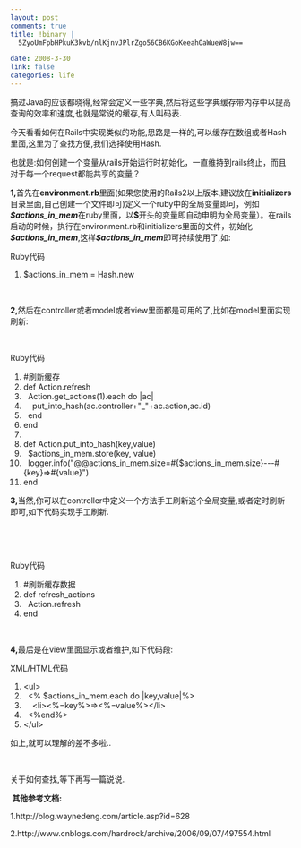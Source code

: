 ```yaml
--- 
layout: post
comments: true
title: !binary |
  5ZyoUmFpbHPkuK3kvb/nlKjnvJPlrZgo56CB6KGoKeeahOaWueW8jw==

date: 2008-3-30
link: false
categories: life
---
```

<p>搞过Java的应该都晓得,经常会定义一些字典,然后将这些字典缓存带内存中以提高查询的效率和速度,也就是常说的缓存,有人叫码表.</p>
<p>今天看看如何在Rails中实现类似的功能,思路是一样的,可以缓存在数组或者Hash里面,这里为了查找方便,我们选择使用Hash.</p>
<p>也就是:如何创建一个变量从rails开始运行时初始化，一直维持到rails终止，而且对于每一个request都能共享的变量？</p>
<p><strong>1,</strong>首先在<strong>environment.rb</strong>里面(如果您使用的Rails2以上版本,建议放在<strong>initializers</strong>目录里面,自己创建一个文件即可)定义一个ruby中的全局变量即可，例如<em><strong>$actions_in_mem</strong></em>在ruby里面，以<strong>$</strong>开头的变量即自动申明为全局变量）。在rails启动的时候，执行在environment.rb和initializers里面的文件，初始化<em><strong>$actions_in_mem</strong></em>,这样<em><strong>$actions_in_mem</strong></em>即可持续使用了,如:</p>
<div class="codeText">
<div class="codeHead">Ruby代码</div>
<ol class="dp-rb" start="1">
    <li class="alt"><span><span class="variable">$actions_in_mem</span><span>&nbsp;=&nbsp;</span><span class="builtin">Hash</span><span>.</span><span class="keyword">new</span><span>&nbsp; <br />
    </span></span></li>
</ol>
</div>
<p>&nbsp;</p>
<p><strong>2,</strong>然后在controller或者model或者view里面都是可用的了,比如在model里面实现刷新:</p>
<p>&nbsp;</p>
<div class="codeText">
<div class="codeHead">Ruby代码</div>
<ol class="dp-rb" start="1">
    <li class="alt"><span><span class="comment">#刷新缓存</span><span>&nbsp;&nbsp;</span></span></li>
    <li class=""><span><span class="keyword">def</span><span>&nbsp;Action.refresh&nbsp;&nbsp;</span></span></li>
    <li class="alt"><span>&nbsp;&nbsp;Action.get_actions(1).<span class="keyword">each</span><span>&nbsp;</span><span class="keyword">do</span><span>&nbsp;|ac|&nbsp;&nbsp;</span></span></li>
    <li class=""><span>&nbsp;&nbsp;&nbsp;&nbsp;put_into_hash(ac.controller+<span class="string">&quot;_&quot;</span><span>+ac.action,ac.id)&nbsp;&nbsp;</span></span></li>
    <li class="alt"><span>&nbsp;&nbsp;<span class="keyword">end</span><span>&nbsp;&nbsp;</span></span></li>
    <li class=""><span><span class="keyword">end</span><span>&nbsp;&nbsp;</span></span></li>
    <li class="alt"><span>&nbsp;&nbsp;</span></li>
    <li class=""><span><span class="keyword">def</span><span>&nbsp;Action.put_into_hash(key,value)&nbsp;&nbsp;</span></span></li>
    <li class="alt"><span>&nbsp;&nbsp;<span class="variable">$actions_in_mem</span><span>.store(key,&nbsp;value)&nbsp;&nbsp;</span></span></li>
    <li class=""><span>&nbsp;&nbsp;logger.info(<span class="string">&quot;@@actions_in_mem.size=#{$actions_in_mem.size}---#{key}=&gt;#{value}&quot;</span><span>)&nbsp;&nbsp;</span></span></li>
    <li class="alt"><span><span class="keyword">end</span><span>&nbsp; <br />
    </span></span></li>
</ol>
</div>
<p><strong>3,</strong>当然,你可以在controller中定义一个方法手工刷新这个全局变量,或者定时刷新即可,如下代码实现手工刷新.</p>
<p>&nbsp;</p>
<p>&nbsp;</p>
<div class="codeText">
<div class="codeHead">Ruby代码</div>
<ol class="dp-rb" start="1">
    <li class="alt"><span><span class="comment">#刷新缓存数据</span><span>&nbsp;&nbsp;</span></span></li>
    <li class=""><span><span class="keyword">def</span><span>&nbsp;refresh_actions&nbsp;&nbsp;</span></span></li>
    <li class="alt"><span>&nbsp;&nbsp;Action.refresh&nbsp;&nbsp;</span></li>
    <li class=""><span><span class="keyword">end</span><span>&nbsp; <br />
    </span></span></li>
</ol>
</div>
<p>&nbsp;</p>
<p><strong>4,</strong>最后是在view里面显示或者维护,如下代码段:</p>
<div class="codeText">
<div class="codeHead">XML/HTML代码</div>
<ol class="dp-xml" start="1">
    <li class="alt"><span><span class="tag">&lt;</span><span class="tag-name">ul</span><span class="tag">&gt;</span><span>&nbsp;&nbsp;</span></span></li>
    <li class=""><span>&nbsp;&nbsp;<span class="tag">&lt;</span><span>%&nbsp;$actions_in_mem.each&nbsp;do&nbsp;|key,value|%</span><span class="tag">&gt;</span><span>&nbsp;&nbsp;</span></span></li>
    <li class="alt"><span>&nbsp;&nbsp;&nbsp;&nbsp;<span class="tag">&lt;</span><span class="tag-name">li</span><span class="tag">&gt;</span><span class="tag">&lt;</span><span>%=key%</span><span class="tag">&gt;</span><span>=</span><span class="tag">&gt;</span><span class="tag">&lt;</span><span>%=value%</span><span class="tag">&gt;</span><span class="tag">&lt;/</span><span class="tag-name">li</span><span class="tag">&gt;</span><span>&nbsp;&nbsp;</span></span></li>
    <li class=""><span>&nbsp;&nbsp;<span class="tag">&lt;</span><span>%end%</span><span class="tag">&gt;</span><span>&nbsp;&nbsp;</span></span></li>
    <li class="alt"><span><span class="tag">&lt;/</span><span class="tag-name">ul</span><span class="tag">&gt;</span><span>&nbsp;&nbsp;</span></span></li>
</ol>
</div>
<p>如上,就可以理解的差不多啦..</p>
<p>&nbsp;</p>
<p>关于如何查找,等下再写一篇说说.</p>
<p><strong>&nbsp;其他参考文档:</strong></p>
<p>1.http://blog.waynedeng.com/article.asp?id=628</p>
<p>2.http://www.cnblogs.com/hardrock/archive/2006/09/07/497554.html</p>
<p>&nbsp;</p>
